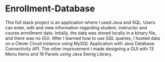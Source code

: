 # Enrollment-Database
This full stack project is an application where I used Java and SQL. Users can enter, edit and view information regarding student, instructor and course enrollment data. Intially, the data was stored locally in a binary file, and there was no GUI. After I learned how to use SQL queries, I hosted data on a Clever Cloud instance using MySQL Application with Java Database Connectivity API. The other improvement I made designing a GUI with 13 Menu Items and 19 Panels using Java Swing Library.
